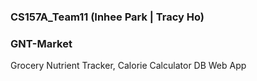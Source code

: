 ### CS157A_Team11 (Inhee Park | Tracy Ho)

### GNT-Market
Grocery Nutrient Tracker, Calorie Calculator DB Web App
